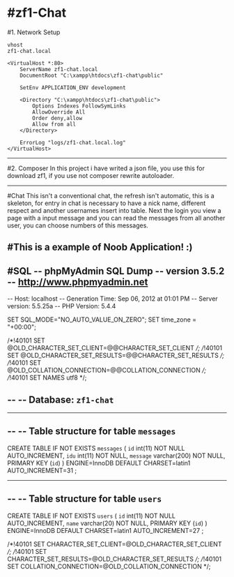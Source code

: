 #zf1-Chat
========

#1. Network Setup
```
vhost
zf1-chat.local

<VirtualHost *:80>
    ServerName zf1-chat.local
    DocumentRoot "C:\xampp\htdocs\zf1-chat\public"

    SetEnv APPLICATION_ENV development

    <Directory "C:\xampp\htdocs\zf1-chat\public">
        Options Indexes FollowSymLinks
        AllowOverride All
        Order deny,allow
        Allow from all
    </Directory> 

    ErrorLog "logs/zf1-chat.local.log"
</VirtualHost>
```
-------------

#2. Composer
In this project i have writed a json file, you use this for download zf1, if you use not composer rewrite autoloader.

-------------

#Chat
This isn't a conventional chat, the refresh isn't automatic, this is a skeleton, for entry in chat is necessary to have a nick name, different
respect and another usernames insert into table.
Next the login you view a page with a input message and you can read the messages from all another user, you can choose numbers of this messages.

#This is a example of Noob Application! :)
-------------
#SQL
-- phpMyAdmin SQL Dump
-- version 3.5.2
-- http://www.phpmyadmin.net
--
-- Host: localhost
-- Generation Time: Sep 06, 2012 at 01:01 PM
-- Server version: 5.5.25a
-- PHP Version: 5.4.4

SET SQL_MODE="NO_AUTO_VALUE_ON_ZERO";
SET time_zone = "+00:00";


/*!40101 SET @OLD_CHARACTER_SET_CLIENT=@@CHARACTER_SET_CLIENT */;
/*!40101 SET @OLD_CHARACTER_SET_RESULTS=@@CHARACTER_SET_RESULTS */;
/*!40101 SET @OLD_COLLATION_CONNECTION=@@COLLATION_CONNECTION */;
/*!40101 SET NAMES utf8 */;

--
-- Database: `zf1-chat`
--

-- --------------------------------------------------------

--
-- Table structure for table `messages`
--

CREATE TABLE IF NOT EXISTS `messages` (
  `id` int(11) NOT NULL AUTO_INCREMENT,
  `idu` int(11) NOT NULL,
  `message` varchar(200) NOT NULL,
  PRIMARY KEY (`id`)
) ENGINE=InnoDB  DEFAULT CHARSET=latin1 AUTO_INCREMENT=31 ;

-- --------------------------------------------------------

--
-- Table structure for table `users`
--

CREATE TABLE IF NOT EXISTS `users` (
  `id` int(11) NOT NULL AUTO_INCREMENT,
  `name` varchar(20) NOT NULL,
  PRIMARY KEY (`id`)
) ENGINE=InnoDB  DEFAULT CHARSET=latin1 AUTO_INCREMENT=27 ;

/*!40101 SET CHARACTER_SET_CLIENT=@OLD_CHARACTER_SET_CLIENT */;
/*!40101 SET CHARACTER_SET_RESULTS=@OLD_CHARACTER_SET_RESULTS */;
/*!40101 SET COLLATION_CONNECTION=@OLD_COLLATION_CONNECTION */;
